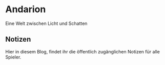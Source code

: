 # Andarion

Eine Welt zwischen Licht und Schatten

## Notizen

Hier in diesem Blog, findet ihr die öffentlich zugänglichen Notizen für alle Spieler.